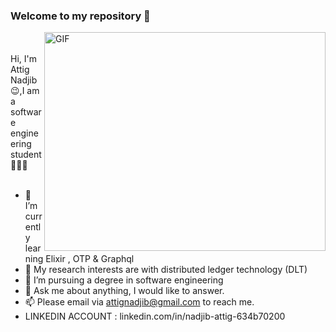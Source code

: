 ### Welcome to my repository  👋

  <img align="right" alt="GIF" height="350" width="450" src="https://user-images.githubusercontent.com/49757658/134084516-27f9e254-fbb2-4b3b-ae12-99f259b9ed24.gif" />
   
<br />
<br />
Hi, I'm Attig Nadjib 😉,I am a software engineering student 👨🏻‍💻 

<br />
<br />

- 🌱 I’m currently learning Elixir , OTP & Graphql
- 🤔 My research interests are with distributed ledger technology (DLT) 
- 💼 I’m pursuing a degree in software engineering
- 💬 Ask me about anything, I would like to answer. 
- 📫 Please email via attignadjib@gmail.com to reach me.
- LINKEDIN ACCOUNT : linkedin.com/in/nadjib-attig-634b70200
